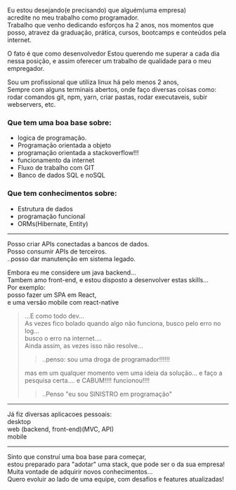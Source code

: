 Eu estou desejando(e precisando) que alguém(uma empresa)  
acredite no meu trabalho como programador.  
Trabalho que venho dedicando esforços ha 2 anos, nos momentos que posso,
atravez da graduação, prática, cursos, bootcamps e conteúdos pela internet.

O fato é que como desenvolvedor
Estou querendo me superar a cada dia nessa posição, e assim oferecer um trabalho de qualidade para o meu empregador.
  
  
Sou um profissional que utiliza linux há pelo menos 2 anos,  
Sempre com alguns terminais abertos, onde faço diversas coisas como:  
rodar comandos git, npm, yarn, criar pastas, rodar executaveis, subir webservers, etc.  
  
  
### Que tem uma boa base sobre:  
* logica de programação.
* Programação orientada a objeto
* programação orientada a stackoverflow!!!
* funcionamento da internet
* Fluxo de trabalho com GIT
* Banco de dados SQL e noSQL

### Que tem conhecimentos sobre:
* Estrutura de dados
* programação funcional
* ORMs(Hibernate, Entity)  

----------------------

  
Posso criar APIs conectadas a bancos de dados.  
Posso consumir APIs de terceiros.  
..posso dar manutenção em sistema legado.  
  
Embora eu me considere um java backend...  
Tambem amo front-end, e estou disposto a desenvolver estas skills...  
Por exemplo:  
posso fazer um SPA em React,  
e uma versão mobile com react-native   
   
   
> ...E como todo dev...  
> As vezes fico bolado quando algo não funciona, busco pelo erro no log...  
> busco o erro na internet....   
> Ainda assim, as vezes isso não resolve...  
>> ..penso: sou uma droga de programador!!!!!!  
>  
> mas em um qualquer momento vem uma ideia da solução... e faço a pesquisa certa.... e CABUM!!!! funcionou!!!!  
>> ..Penso "eu sou SINISTRO em programação"  

  
------------------------
  
Já fiz diversas aplicacoes pessoais:  
desktop  
web (backend, front-end)(MVC, API)  
mobile  

------------------------

Sinto que construí uma boa base para começar,  
estou preparado para "adotar" uma stack, que pode ser o da sua empresa!   
Muita vontade de adquirir novos conhecimentos...  
Quero evoluir ao lado de uma equipe, com desafios e features atualizadas!



